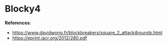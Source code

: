 # Blocky4

**References**:
- https://www.davidwong.fr/blockbreakers/square_2_attack4rounds.html
- https://eprint.iacr.org/2012/280.pdf
